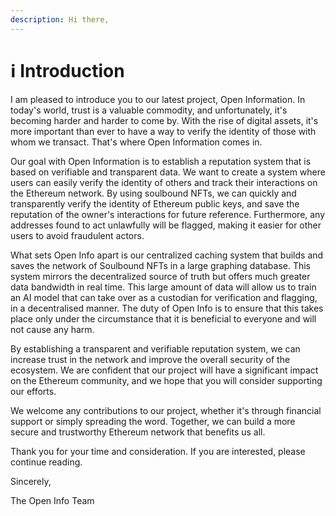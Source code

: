```yaml
---
description: Hi there,
---
```


# ℹ Introduction

I am pleased to introduce you to our latest project, Open Information. In today's world, trust is a valuable commodity, and unfortunately, it's becoming harder and harder to come by. With the rise of digital assets, it's more important than ever to have a way to verify the identity of those with whom we transact. That's where Open Information comes in.

Our goal with Open Information is to establish a reputation system that is based on verifiable and transparent data. We want to create a system where users can easily verify the identity of others and track their interactions on the Ethereum network. By using soulbound NFTs, we can quickly and transparently verify the identity of Ethereum public keys, and save the reputation of the owner's interactions for future reference. Furthermore, any addresses found to act unlawfully will be flagged, making it easier for other users to avoid fraudulent actors.

What sets Open Info apart is our centralized caching system that builds and saves the network of Soulbound NFTs in a large graphing database. This system mirrors the decentralized source of truth but offers much greater data bandwidth in real time. This large amount of data will allow us to train an AI model that can take over as a custodian for verification <mark style="color:green;"></mark> and flagging, in a decentralised manner.  The duty of Open Info is to ensure that this takes place only under the circumstance that it is beneficial to everyone and will not cause any harm.

By establishing a transparent and verifiable reputation system, we can increase trust in the network and improve the overall security of the ecosystem. We are confident that our project will have a significant impact on the Ethereum community, and we hope that you will consider supporting our efforts.

We welcome any contributions to our project, whether it's through financial support or simply spreading the word. Together, we can build a more secure and trustworthy Ethereum network that benefits us all.

Thank you for your time and consideration. If you are interested, please continue reading.

Sincerely,

The Open Info Team
